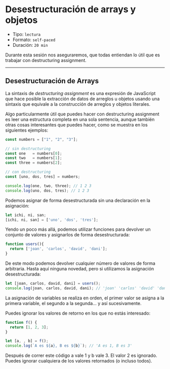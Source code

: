 # Desestructuración de arrays y objetos

* Tipo: `lectura`
* Formato: `self-paced`
* Duración: `20 min`

Durante esta sesión nos aseguraremos, que todas entiendan lo útil que es
trabajar con destructuring assignment.

***

## Desestructuración de Arrays

La sintaxis de _destructuring assignment_ es una expresión de JavaScript que
hace posible la extracción de datos de arreglos u objetos usando una sintaxis
que equivale a la construcción de arreglos y objetos literales.

Algo particularmente útil que puedes hacer con destructuring assignment es leer
una estructura completa en una sola sentencia, aunque también otras cosas
interesantes que puedes hacer, como se muestra en los siguientes ejemplos:

```javascript
const numbers = ["1", "2", "3"];

// sin destructuring
const one   = numbers[0];
const two   = numbers[1];
const three = numbers[2];

// con destructuring
const [uno, dos, tres] = numbers;

console.log(one, two, three); // 1 2 3
console.log(uno, dos, tres); // 1 2 3
```

Podemos asignar de forma desestructurada sin una declaración en la asignación:

```javascript
let ichi, ni, san;
[ichi, ni, san] = ['uno', 'dos', 'tres'];
```

Yendo un poco más allá, podemos utilizar funciones para devolver un conjunto de
valores y asignarlos de forma desestructurada:

```javascript
function users(){
  return ['joan', 'carlos', 'david', 'dani'];
}
```

De este modo podemos devolver cualquier número de valores de forma arbitraria.
Hasta aquí ninguna novedad, pero si utilizamos la asignación desestructurada:

```javascript
let [joan, carlos, david, dani] = users();
console.log(joan, carlos, david, dani); // 'joan' 'carlos' 'david' 'dani'
```

La asignación de variables se realiza en orden, el primer valor se asigna a la
primera variable, el segundo a la segunda... y así sucesivamente.

Puedes ignorar los valores de retorno en los que no estás interesado:

```javascript
function f() {
  return [1, 2, 3];
}

let [a, , b] = f();
console.log(`A es ${a}, B es ${b}`); // 'A es 1, B es 3'
```

Después de correr este código a vale 1 y b vale 3. El valor 2 es ignorado.
Puedes ignorar cualquiera de los valores retornados (o incluso todos).
